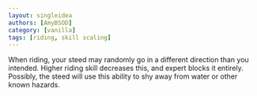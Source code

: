 ```yaml
---
layout: singleidea
authors: [AmyBSOD]
category: [vanilla]
tags: [riding, skill scaling]
---
```

When riding, your steed may randomly go in a different direction than you intended. Higher riding skill decreases this, and expert blocks it entirely. Possibly, the steed will use this ability to shy away from water or other known hazards.
